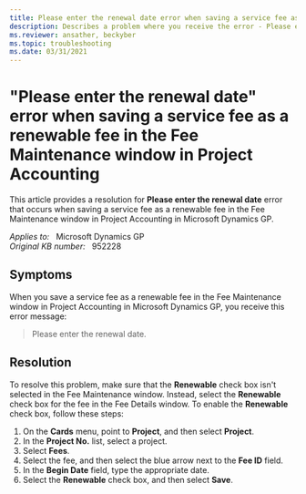 ```yaml
---
title: Please enter the renewal date error when saving a service fee as a renewable fee 
description: Describes a problem where you receive the error - Please enter the renewal date when saving a service fee as a renewable fee in the Fee Maintenance window in Project Accounting. Provides a resolution.
ms.reviewer: ansather, beckyber
ms.topic: troubleshooting
ms.date: 03/31/2021
---
```

# "Please enter the renewal date" error when saving a service fee as a renewable fee in the Fee Maintenance window in Project Accounting

This article provides a resolution for **Please enter the renewal date** error that occurs when saving a service fee as a renewable fee in the Fee Maintenance window in Project Accounting in Microsoft Dynamics GP.

_Applies to:_ &nbsp; Microsoft Dynamics GP  
_Original KB number:_ &nbsp; 952228

## Symptoms

When you save a service fee as a renewable fee in the Fee Maintenance window in Project Accounting in Microsoft Dynamics GP, you receive this error message:

> Please enter the renewal date.

## Resolution

To resolve this problem, make sure that the **Renewable** check box isn't selected in the Fee Maintenance window. Instead, select the **Renewable** check box for the fee in the Fee Details window. To enable the **Renewable** check box, follow these steps:

1. On the **Cards** menu, point to **Project**, and then select **Project**.
2. In the **Project No.** list, select a project.
3. Select **Fees**.
4. Select the fee, and then select the blue arrow next to the **Fee ID** field.
5. In the **Begin Date** field, type the appropriate date.
6. Select the **Renewable** check box, and then select **Save**.
